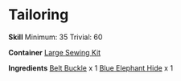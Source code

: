 <!-- TITLE: Blue Elephant Hide Belt -->
<!-- SUBTITLE: Made of durable elephant hide -->

# Tailoring
**Skill**
Minimum: 35
Trivial: 60

**Container**
[Large Sewing Kit](large-sewing-kit)

**Ingredients**
[Belt Buckle](belt-buckle) x 1
[Blue Elephant Hide](blue-elephant-hide) x 1